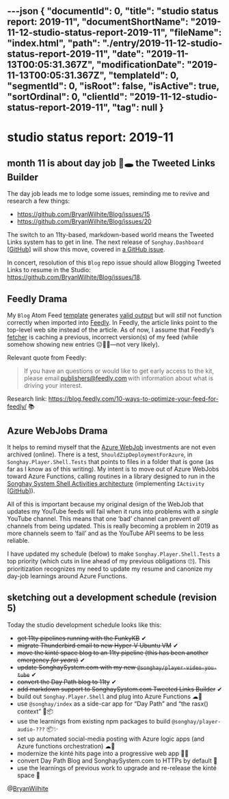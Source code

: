 ---json
{
  "documentId": 0,
  "title": "studio status report: 2019-11",
  "documentShortName": "2019-11-12-studio-status-report-2019-11",
  "fileName": "index.html",
  "path": "./entry/2019-11-12-studio-status-report-2019-11",
  "date": "2019-11-13T00:05:31.367Z",
  "modificationDate": "2019-11-13T00:05:31.367Z",
  "templateId": 0,
  "segmentId": 0,
  "isRoot": false,
  "isActive": true,
  "sortOrdinal": 0,
  "clientId": "2019-11-12-studio-status-report-2019-11",
  "tag": null
}
---

# studio status report: 2019-11

## month 11 is about day job 🐰🕳 the Tweeted Links Builder

The day job leads me to lodge some issues, reminding me to revive and research a few things:

* <https://github.com/BryanWilhite/Blog/issues/15>
* <https://github.com/BryanWilhite/Blog/issues/20>

The switch to an 11ty-based, markdown-based world means the Tweeted Links system has to get in line. The next release of `Songhay.Dashboard` [[GitHub](https://github.com/BryanWilhite/Songhay.Dashboard)] will show this move, covered in [a GitHub issue](https://github.com/BryanWilhite/Songhay.Dashboard/issues/60).

In concert, resolution of this `Blog` repo issue should allow Blogging Tweeted Links to resume in the Studio: <https://github.com/BryanWilhite/Blog/issues/18>.

## Feedly Drama

My `Blog` Atom Feed [template](https://github.com/BryanWilhite/Blog/blob/master/presentation/entry/feed.liquid) generates [valid output](http://www.feedvalidator.org/check.cgi?url=http%3A%2F%2Fsonghayblog.azurewebsites.net%2Fentry%2Ffeed.xml) but will _still_ not function correctly when imported into [Feedly](https://feedly.com). In Feedly, the article links point to the top-level web site instead of the article. As of now, I assume that Feedly’s [fetcher](https://www.feedly.com/fetcher.html) is caching a previous, incorrect version(s) of my feed (while somehow showing new entries 😑🤷‍♀️—not very likely).

Relevant quote from Feedly:

>If you have an questions or would like to get early access to the kit, please email publishers@feedly.com with information about what is driving your interest.

Research link: <https://blog.feedly.com/10-ways-to-optimize-your-feed-for-feedly/> 📚

## Azure WebJobs Drama

It helps to remind myself that the [Azure WebJob](https://docs.microsoft.com/en-us/azure/app-service/webjobs-create) investments are not even archived (online). There is a test, `ShouldZipDeploymentForAzure`, in `Songhay.Player.Shell.Tests` that points to files in a folder that is gone (as far as I know as of this writing). My intent is to move out of Azure WebJobs toward Azure Functions, calling routines in a library designed to run in the [Songhay System Shell Activities architecture](https://github.com/BryanWilhite/Songhay.HelloWorlds.Activities) (implementing `IActivity` [[GitHub](https://github.com/BryanWilhite/SonghayCore/blob/master/SonghayCore/Models/IActivity.cs)]).

All of this is important because my original design of the WebJob that updates my YouTube feeds will fail when it runs into problems with a _single_ YouTube channel. This means that one ‘bad’ channel can prevent _all_ channels from being updated. This is really becoming a problem in 2019 as more channels seem to ‘fail’ and as the YouTube API seems to be less reliable.

I have updated my schedule (below) to make `Songhay.Player.Shell.Tests` a top priority (which cuts in line ahead of my previous obligations 🙄). This prioritization recognizes my need to update my resume and canonize my day-job learnings around Azure Functions.

## sketching out a development schedule (revision 5)

Today the studio development schedule looks like this:

* ~~get 11ty pipelines running with the FunkyKB~~ ✔
* ~~migrate Thunderbird email to new Hyper-V Ubuntu VM~~ ✔
* ~~move the kinté space blog to an 11ty pipeline (this has been another emergency *for years*)~~ ✔
* ~~update SonghaySystem.com with my new `@songhay/player-video-you-tube`~~ ✔
* ~~convert the Day Path blog to 11ty~~ ✔
* ~~add markdown support to SonghaySystem.com Tweeted Links Builder~~ ✔
* build out `Songhay.Player.Shell` and plug into Azure Functions ☁🤖
* use `@songhay/index` as a side-car app for “Day Path” and “the rasx() context” 🚛📦
* use the learnings from existing npm packages to build `@songhay/player-audio-???` 📦✨
* set up automated social-media posting with Azure logic apps (and Azure functions orchestration) ☁🤖
* modernize the kinté hits page into a progressive web app 💄✨
* convert Day Path Blog and SonghaySystem.com to HTTPs by default 🔐
* use the learnings of previous work to upgrade and re-release the kinté space 🚀

@[BryanWilhite](https://twitter.com/bryanwilhite)
